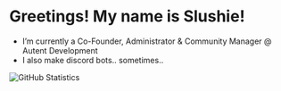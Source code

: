 # Greetings! My name is Slushie!

- I’m currently a Co-Founder, Administrator & Community Manager @ Autent Development
- I also make discord bots.. sometimes..


![GitHub Statistics](https://github-readme-stats.vercel.app/api?username=SIushie&theme=algolia)

